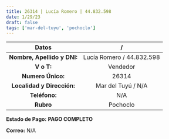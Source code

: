 ```yaml
---
title: 26314 | Lucía Romero | 44.832.598
date: 1/29/23
draft: false
tags: ['mar-del-tuyu', 'pochoclo']
---
```


|          **Datos**          |             /             |
|:---------------------------:|:-------------------------:|
| **Nombre, Apellido y DNI:** | Lucía Romero / 44.832.598 |
|          **V o T:**         |          Vendedor         |
|      **Numero Único:**      |           26314           |
|  **Localidad y Dirección:** |     Mar del Tuyú / N/A    |
|        **Teléfono:**        |            N/A            |
|          **Rubro**          |          Pochoclo         |

**Estado de Pago:** **PAGO COMPLETO**

**Correo:** N/A
